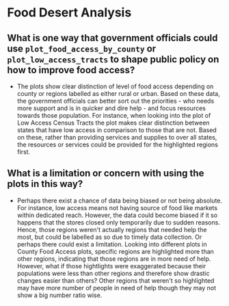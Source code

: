 # Food Desert Analysis

## What is one way that government officials could use `plot_food_access_by_county` or `plot_low_access_tracts` to shape public policy on how to improve food access?
- The plots show clear distinction of level of food access depending on county or regions labelled as either rural or urban.
Based on these data, the government officials can better sort out the priorities - who needs more support and is in quicker
and dire help - and focus resources towards those population. For instance, when looking into the plot of Low Access Census Tracts 
the plot makes clear distinction between states that have low access in comparison to those that are not. Based on these, rather
than providing services and supplies to over all states, the resources or services could be provided for the highlighted regions
first.


## What is a limitation or concern with using the plots in this way?
- Perhaps there exist a chance of data being biased or not being absolute. For instance, low access means not having source of food
like markets within dedicated reach. However, the data could become biased if it so happens that the stores closed only temporarily
due to sudden reasons. Hence, those regions weren't actually regions that needed help the most, but could be labelled as so due to
timely data collection. Or perhaps there could exist a limitation. Looking into different plots in County Food Access plots, specific
regions are highlighted more than other regions, indicating that those regions are in more need of help. However, what if those hightlights
were exaggerated because their populations were less than other regions and therefore show drastic changes easier than others? Other regions
that weren't so highlighted may have more number of people in need of help though they may not show a big number ratio wise.
